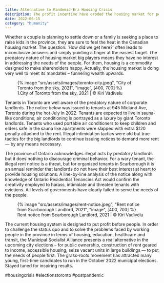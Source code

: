 ```yaml
---
title: Alternative to Pandemic-Era Housing Crisis
description: The profit incentive have eroded the housing market for people which require immediate policy alternatives
date: 2022-06-15
category: "humanity"
---
```


Whether a couple is planning to settle down or a family is seeking a place to raise kids in the province, they are sure to feel the heat in the Canadian housing market. The question: ‘How did we get here?’ often leads to inconclusive answers and simply pointing a finger at the easiest target. The predatory nature of housing market big players means they have no interest in addressing the needs of the people. For them, housing is a commodity designed to make shareholders happy. Actually, the housing market is doing very well to meet its mandates – funneling wealth upwards.

<!-- excerpt -->

<figure>
{% image "src/assets/images/toronto-city.jpeg", "City of Toronto from the sky, 2021", "image", [400, 700] %}
<figcaption>1.City of Toronto from the sky, 2021 | © Kiri Vadivelu</figcaption>
</figure>

Tenants in Toronto are well aware of the predatory nature of corporate landlords. The notice below was issued to tenants at 945 Midland Ave, Toronto during the hot July in 2022. Tenants are expected to live in sauna- like conditions; air conditioning is portrayed as a luxury by giant Toronto landlords. Tenants who used portable air conditioners to keep children and elders safe in the sauna like apartments were slapped with extra $120 penalty attached to the rent. Illegal intimidation tactics were old but true tactics for the big landlords to continue issuing notices to demand more rent — by any means necessary.

The province of Ontario acknowledges illegal acts by predatory landlords but it does nothing to discourage criminal behavior. For a wary tenant, the illegal rent notice is a threat, but for organized tenants in Scarborough it is an annual reminder that landlords do not have their best interest at heart to provide housing solutions. A line-by-line analysis of the notice along with knowledge of Ontario Residential Tenancies Act would confirm the creativity employed to harass, intimidate and threaten tenants with evictions. All levels of governments have clearly failed to serve the needs of the people.

<figure>
{% image "src/assets/images/rent-notice.jpeg", "Rent notice from Scarborough Landlord, 2021", "image", [400, 700] %}
<figcaption>Rent notice from Scarborough Landlord, 2021 | © Kiri Vadivelu</figcaption>
</figure>

The current housing system is designed to put profit before people. In order to challenge the status quo and to solve the problems faced by working people in the province in terms of housing, education, healthcare and transit, the Municipal Socialist Alliance presents a real alternative in the upcoming city elections – for public ownership, construction of rent geared to income, accessible housing, seize vacant units in large buildings — to put the needs of people first. The grass-roots movement has attracted many young, first-time candidates to run in the October 2022 municipal elections. Stayed tuned for inspiring results.

#housingcrisis #electionstoronto #postpandemic

